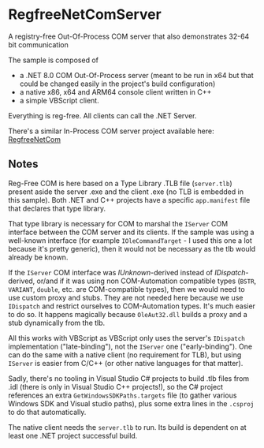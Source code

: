 # RegfreeNetComServer
A registry-free Out-Of-Process COM server that also demonstrates 32-64 bit communication

The sample is composed of
* a .NET 8.0 COM Out-Of-Process server (meant to be run in x64 but that could be changed easily in the project's build configuration)
* a native x86, x64 and ARM64 console client written in C++
* a simple VBScript client.

Everything is reg-free. All clients can call the .NET Server.

There's a similar In-Process COM server project available here: [RegfreeNetCom](https://github.com/smourier/RefreeNetCom)

## Notes
Reg-Free COM is here based on a Type Library .TLB file (`server.tlb`) present aside the server .exe and the client .exe (no TLB is embedded in this sample). Both .NET and C++ projects have a specific `app.manifest` file that declares that type library.

That type library is necessary for COM to marshal the `IServer` COM interface between the COM server and its clients. If the sample was using a well-known interface (for example `IOleCommandTarget` - I used this one a lot because it's pretty generic), then it would not be necessary as the tlb would already be known.

If the `IServer` COM interface was *IUnknown*-derived instead of *IDispatch*-derived, or/and if it was using non COM-Automation compatible types (`BSTR`, `VARIANT`, `double`, etc. are COM-compatible types), then we would need to use custom proxy and stubs. They are not needed here because we use `IDispatch` and restrict ourselves to COM-Automation types. It's much easier to do so. It happens magically because `OleAut32.dll` builds a proxy and a stub dynamically from the tlb.

All this works with VBScript as VBScript only uses the server's `IDispatch` implementation ("late-binding"), not the `IServer` one ("early-binding"). One can do the same with a native client (no requirement for TLB), but using `IServer` is easier from C/C++ (or other native languages for that matter).

Sadly, there's no tooling in Visual Studio C# projects to build .tlb files from .idl (there is only in Visual Studio C++ projects!), so the C# project references an extra `GetWindowsSDKPaths.targets` file (to gather various Windows SDK and Visual studio paths), plus some extra lines in the `.csproj` to do that automatically.

The native client needs the `server.tlb` to run. Its build is dependent on at least one .NET project successful build.
